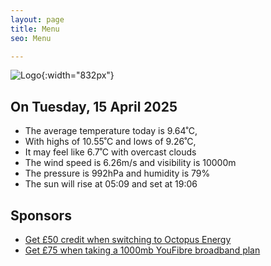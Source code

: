 ```yaml
---
layout: page
title: Menu
seo: Menu

---
```


![Logo](/images/logo.jpg){:width="832px"}

<!-- weather_marker starts -->
## On Tuesday, 15 April 2025

- The average temperature today is 9.64˚C,
- With highs of 10.55˚C and lows of 9.26˚C,
- It may feel like 6.7˚C with overcast clouds
- The wind speed is 6.26m/s and visibility is 10000m
- The pressure is 992hPa and humidity is 79%
- The sun will rise at 05:09 and set at 19:06

<!-- weather_marker ends -->

## Sponsors

- [Get £50 credit when switching to Octopus Energy](https://bit.ly/3oD1nnS)
- [Get £75 when taking a 1000mb YouFibre broadband plan](https://aklam.io/91zWhU?)



